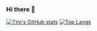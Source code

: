 ### Hi there 👋

<!--
**timpel301/timpel301** is a ✨ _special_ ✨ repository because its `README.md` (this file) appears on your GitHub profile.

Here are some ideas to get you started:

- 🔭 I’m currently working on ...
- 🌱 I’m currently learning ...
- 👯 I’m looking to collaborate on ...
- 🤔 I’m looking for help with ...
- 💬 Ask me about ...
- 📫 How to reach me: ...
- 😄 Pronouns: ...
- ⚡ Fun fact: ...
-->

[![Tim's GitHub stats](https://github-readme-stats-bgpx.vercel.app/api?username=timpel301&show_icons=true&theme=tokionight)](https://github.com/timpel301/github-readme-stats)
[![Top Langs](https://github-readme-stats-bgpx.vercel.app/api/top-langs/?username=timpel301&size_weight=0.5&count_weight=0.5)](https://github.com/timpel301/github-readme-stats)
